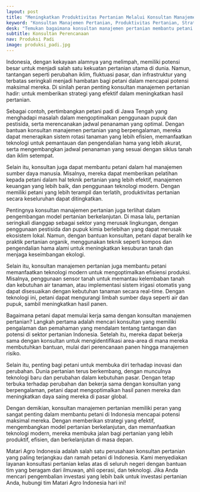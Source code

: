 ```yaml
---
layout: post
title: "Meningkatkan Produktivitas Pertanian Melalui Konsultan Manajemen: Strategi Efektif untuk Peningkatan Hasil"
keyword: "Konsultan Manajemen Pertanian, Produktivitas Pertanian, Strategi Pertanian, Konsultasi Pertanian, Model Pertanian Modern, Peningkatan Hasil Pertanian, Efisiensi Pertanian, Pertanian Berkelanjutan, Indonesia"
desk: "Temukan bagaimana konsultan manajemen pertanian membantu petani di Indonesia meningkatkan produktivitas, efisiensi, dan keberlanjutan dengan strategi yang efektif."
subtitle: Konsultan Perencanaan
nav: Produksi Padi
image: produksi_padi.jpg
---
```


Indonesia, dengan kekayaan alamnya yang melimpah, memiliki potensi besar untuk menjadi salah satu kekuatan pertanian utama di dunia. Namun, tantangan seperti perubahan iklim, fluktuasi pasar, dan infrastruktur yang terbatas seringkali menjadi hambatan bagi petani dalam mencapai potensi maksimal mereka. Di sinilah peran penting konsultan manajemen pertanian hadir: untuk memberikan strategi yang efektif dalam meningkatkan hasil pertanian.

Sebagai contoh, pertimbangkan petani padi di Jawa Tengah yang menghadapi masalah dalam mengoptimalkan penggunaan pupuk dan pestisida, serta merencanakan jadwal penanaman yang optimal. Dengan bantuan konsultan manajemen pertanian yang berpengalaman, mereka dapat menerapkan sistem rotasi tanaman yang lebih efisien, memanfaatkan teknologi untuk pemantauan dan pengendalian hama yang lebih akurat, serta mengembangkan jadwal penanaman yang sesuai dengan siklus tanah dan iklim setempat.

Selain itu, konsultan juga dapat membantu petani dalam hal manajemen sumber daya manusia. Misalnya, mereka dapat memberikan pelatihan kepada petani dalam hal teknik pertanian yang lebih efektif, manajemen keuangan yang lebih baik, dan penggunaan teknologi modern. Dengan memiliki petani yang lebih terampil dan terlatih, produktivitas pertanian secara keseluruhan dapat ditingkatkan.

Pentingnya konsultan manajemen pertanian juga terlihat dalam pengembangan model pertanian berkelanjutan. Di masa lalu, pertanian seringkali dianggap sebagai sektor yang merusak lingkungan, dengan penggunaan pestisida dan pupuk kimia berlebihan yang dapat merusak ekosistem lokal. Namun, dengan bantuan konsultan, petani dapat beralih ke praktik pertanian organik, menggunakan teknik seperti kompos dan pengendalian hama alami untuk meningkatkan kesuburan tanah dan menjaga keseimbangan ekologi.

Selain itu, konsultan manajemen pertanian juga membantu petani memanfaatkan teknologi modern untuk mengoptimalkan efisiensi produksi. Misalnya, penggunaan sensor tanah untuk memantau kelembaban tanah dan kebutuhan air tanaman, atau implementasi sistem irigasi otomatis yang dapat disesuaikan dengan kebutuhan tanaman secara real-time. Dengan teknologi ini, petani dapat mengurangi limbah sumber daya seperti air dan pupuk, sambil meningkatkan hasil panen.

Bagaimana petani dapat memulai kerja sama dengan konsultan manajemen pertanian? Langkah pertama adalah mencari konsultan yang memiliki pengalaman dan pemahaman yang mendalam tentang tantangan dan potensi di sektor pertanian Indonesia. Setelah itu, mereka dapat bekerja sama dengan konsultan untuk mengidentifikasi area-area di mana mereka membutuhkan bantuan, mulai dari perencanaan panen hingga manajemen risiko.

Selain itu, penting bagi petani untuk membuka diri terhadap inovasi dan perubahan. Dunia pertanian terus berkembang, dengan munculnya teknologi baru dan perubahan dalam kebutuhan pasar. Dengan tetap terbuka terhadap perubahan dan bekerja sama dengan konsultan yang berpengalaman, petani dapat mengoptimalkan hasil panen mereka dan meningkatkan daya saing mereka di pasar global.

Dengan demikian, konsultan manajemen pertanian memiliki peran yang sangat penting dalam membantu petani di Indonesia mencapai potensi maksimal mereka. Dengan memberikan strategi yang efektif, mengembangkan model pertanian berkelanjutan, dan memanfaatkan teknologi modern, mereka membuka jalan bagi pertanian yang lebih produktif, efisien, dan berkelanjutan di masa depan.

Matari Agro Indonesia adalah salah satu perusahaan konsultan pertanian yang paling terjangkau dan ramah petani di Indonesia. Kami menyediakan layanan konsultasi pertanian kelas atas di seluruh negeri dengan bantuan tim yang beragam dari ilmuwan, ahli operasi, dan teknologi. Jika Anda mencari pengembalian investasi yang lebih baik untuk investasi pertanian Anda, hubungi tim Matari Agro Indonesia hari ini!
